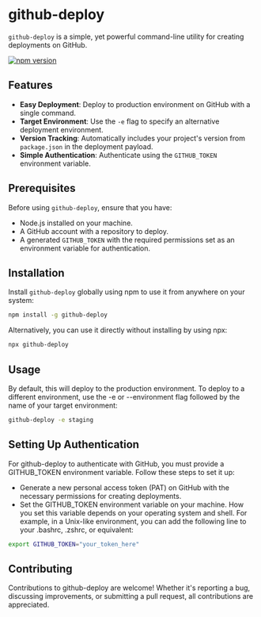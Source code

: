 # github-deploy

`github-deploy` is a simple, yet powerful command-line utility for creating deployments on GitHub.

[![npm version](https://badge.fury.io/js/github-deploy.svg)](https://badge.fury.io/js/github-deploy)

## Features

- **Easy Deployment**: Deploy to production environment on GitHub with a single command.
- **Target Environment**: Use the `-e` flag to specify an alternative deployment environment.
- **Version Tracking**: Automatically includes your project's version from `package.json` in the deployment payload.
- **Simple Authentication**: Authenticate using the `GITHUB_TOKEN` environment variable.

## Prerequisites

Before using `github-deploy`, ensure that you have:

- Node.js installed on your machine.
- A GitHub account with a repository to deploy.
- A generated `GITHUB_TOKEN` with the required permissions set as an environment variable for authentication.

## Installation

Install `github-deploy` globally using npm to use it from anywhere on your system:

```sh
npm install -g github-deploy
```
Alternatively, you can use it directly without installing by using npx:
```sh
npx github-deploy
```
## Usage
By default, this will deploy to the production environment. To deploy to a different environment, use the -e or --environment flag followed by the name of your target environment:
```sh
github-deploy -e staging
```

## Setting Up Authentication
For github-deploy to authenticate with GitHub, you must provide a GITHUB_TOKEN environment variable. Follow these steps to set it up:

- Generate a new personal access token (PAT) on GitHub with the necessary permissions for creating deployments.
- Set the GITHUB_TOKEN environment variable on your machine. How you set this variable depends on your operating system and shell. For example, in a Unix-like environment, you can add the following line to your .bashrc, .zshrc, or equivalent:

```sh
export GITHUB_TOKEN="your_token_here"
```

## Contributing
Contributions to github-deploy are welcome! Whether it's reporting a bug, discussing improvements, or submitting a pull request, all contributions are appreciated.

